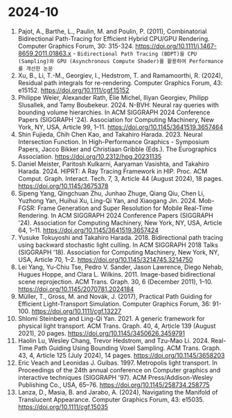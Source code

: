 # 2024-10 
1. Pajot, A., Barthe, L., Paulin, M. and Poulin, P. (2011), Combinatorial Bidirectional Path-Tracing for Efficient Hybrid CPU/GPU Rendering. Computer Graphics Forum, 30: 315-324. https://doi.org/10.1111/j.1467-8659.2011.01863.x - ```Bidirectional Path Tracing (BDPT)을 CPU (Sampling)와 GPU (Asynchronous Compute Shader)를 활용하여 Performance를 개선한 논문```
2. Xu, B., Li, T.-M., Georgiev, I., Hedstrom, T. and Ramamoorthi, R. (2024), Residual path integrals for re-rendering. Computer Graphics Forum, 43: e15152. https://doi.org/10.1111/cgf.15152
3. Philippe Weier, Alexander Rath, Élie Michel, Iliyan Georgiev, Philipp Slusallek, and Tamy Boubekeur. 2024. N-BVH: Neural ray queries with bounding volume hierarchies. In ACM SIGGRAPH 2024 Conference Papers (SIGGRAPH '24). Association for Computing Machinery, New York, NY, USA, Article 99, 1–11. https://doi.org/10.1145/3641519.3657464
4. Shin Fujieda, Chih Chen Kao, and Takahiro Harada. 2023. Neural Intersection Function. In High-Performance Graphics - Symposium Papers, Jacco Bikker and Christiaan Gribble (Eds.). The Eurographics Association. https://doi.org/10.2312/hpg.20231135
5. Daniel Meister, Paritosh Kulkarni, Aaryaman Vasishta, and Takahiro Harada. 2024. HIPRT: A Ray Tracing Framework in HIP. Proc. ACM Comput. Graph. Interact. Tech. 7, 3, Article 44 (August 2024), 18 pages. https://doi.org/10.1145/3675378
6. Sipeng Yang, Qingchuan Zhu, Junhao Zhuge, Qiang Qiu, Chen Li, Yuzhong Yan, Huihui Xu, Ling-Qi Yan, and Xiaogang Jin. 2024. Mob-FGSR: Frame Generation and Super Resolution for Mobile Real-Time Rendering. In ACM SIGGRAPH 2024 Conference Papers (SIGGRAPH '24). Association for Computing Machinery, New York, NY, USA, Article 64, 1–11. https://doi.org/10.1145/3641519.3657424
7. Yusuke Tokuyoshi and Takahiro Harada. 2018. Bidirectional path tracing using backward stochastic light culling. In ACM SIGGRAPH 2018 Talks (SIGGRAPH '18). Association for Computing Machinery, New York, NY, USA, Article 70, 1–2. https://doi.org/10.1145/3214745.3214750  
8. Lei Yang, Yu-Chiu Tse, Pedro V. Sander, Jason Lawrence, Diego Nehab, Hugues Hoppe, and Clara L. Wilkins. 2011. Image-based bidirectional scene reprojection. ACM Trans. Graph. 30, 6 (December 2011), 1–10. https://doi.org/10.1145/2070781.2024184
9. Müller, T., Gross, M. and Novák, J. (2017), Practical Path Guiding for Efficient Light-Transport Simulation. Computer Graphics Forum, 36: 91-100. https://doi.org/10.1111/cgf.13227
10. Shlomi Steinberg and Ling-Qi Yan. 2021. A generic framework for physical light transport. ACM Trans. Graph. 40, 4, Article 139 (August 2021), 20 pages. https://doi.org/10.1145/3450626.3459791
11. Haolin Lu, Wesley Chang, Trevor Hedstrom, and Tzu-Mao Li. 2024. Real-Time Path Guiding Using Bounding Voxel Sampling. ACM Trans. Graph. 43, 4, Article 125 (July 2024), 14 pages. https://doi.org/10.1145/3658203
12. Eric Veach and Leonidas J. Guibas. 1997. Metropolis light transport. In Proceedings of the 24th annual conference on Computer graphics and interactive techniques (SIGGRAPH '97). ACM Press/Addison-Wesley Publishing Co., USA, 65–76. https://doi.org/10.1145/258734.258775
13. Lanza, D., Masia, B. and Jarabo, A. (2024), Navigating the Manifold of Translucent Appearance. Computer Graphics Forum, 43: e15035. https://doi.org/10.1111/cgf.15035
